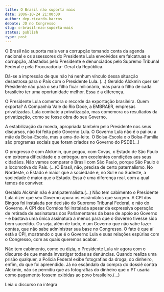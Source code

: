 ```yaml
---
title: O Brasil não suporta mais
date: 2006-10-24 21:00:00
author: dep.ricardo.barros
debate: JD no Congresso
slug: o-brasil-nao-suporta-mais
status: publish 
type: post
---
```


O Brasil não suporta mais ver a corrupção tomando conta da agenda nacional e os assessores do Presidente Lula envolvidos em falcatruas e corrupção, afastados pelo Presidente e denunciados pelo Supremo Tribunal Federal e pela Procuradoria-
Geral da República.

Dá-se a impressão de que não há nenhum vínculo dessa situação desastrosa para o País com o Presidente Lula. (...)
Geraldo Alckmin quer ser Presidente não para o seu filho ficar
milionário, mas para o filho de cada brasileiro ter uma oportunidade melhor. Essa é a diferença.

O Presidente Lula comemora o recorde da exportação brasileira. Quem exporta? A Companhia Vale do Rio Doce, a EMBRAER, empresas privatizadas. Lula combate a privatização, mas comemora os resultados da privatização, como se fosse obra do seu Governo.

A estabilização da moeda, apropriada também pelo Presidente nos seus discursos, não foi feita pelo Governo Lula. O Governo Lula não é o pai ou a mãe da Bolsa-Escola, mas a ama-de-leite. O Bolsa-Escola e o Bolsa-Família são programas sociais que foram criados no Governo do PSDB(...)

O progresso é com Alckmin, que pegou, com Covas, o Estado de São Paulo em extrema dificuldade e o entregou em excelentes condições aos seus cidadãos. Não vamos comparar o Brasil com São Paulo, porque São Paulo é a locomotiva do País. (...)O Brasil, não, precisa de certo paternalismo. No Nordeste, o Estado é maior que a sociedade e, no Sul e no Sudeste, a sociedade é maior que o Estado. Essa é uma diferença real, com a qual temos de conviver. 

Geraldo Alckmin não é antipaternalista.(...) Não tem cabimento o Presidente Lula dizer que seu Governo apura os escândalos que surgem. A CPI dos Bingos foi instalada por decisão do Supremo
Tribunal Federal, e não do Governo. A CPI dos Correios foi instalada apesar da expressiva operação de retirada de assinaturas dos Parlamentares da base de apoio ao Governo - e bastava uma única assinatura a menos para que o Governo tivesse sido bem sucedido. Ou seja, além de tudo, é um Governo que não sabe fazer contas, que não sabe administrar sua base no Congresso. O fato é que aí está a CPI, mostrando o que é o Governo Lula e suas relações espúrias com o Congresso,
com as quais queremos acabar.

Não tem cabimento, como eu dizia, o Presidente Lula vir agora com o discurso de que manda investigar todas as denúncias. Quando realiza uma prisão qualquer, a Polícia Federal exibe fotografias da droga, do dinheiro, enfim, do que foi apreendido. Já no escândalo da compra do dossiê contra Alckmin, não se permitiu que as fotografias do dinheiro que o PT usaria como pagamento fossem exibidas ao povo brasileiro.(...)

Leia o discurso na íntegra
